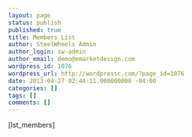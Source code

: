 ```yaml
---
layout: page
status: publish
published: true
title: Members List
author: SteelWheels Admin
author_login: sw-admin
author_email: demo@emarketdesign.com
wordpress_id: 1076
wordpress_url: http://wordpressc.com/?page_id=1076
date: 2013-04-27 02:44:11.000000000 -04:00
categories: []
tags: []
comments: []
---
```

[lst_members]
